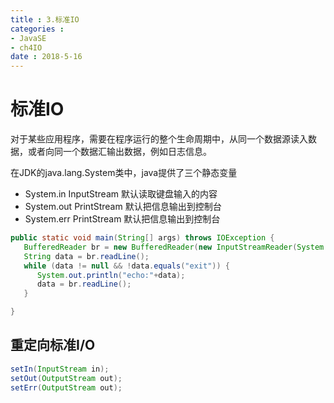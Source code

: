 ```yaml
---
title : 3.标准IO
categories : 
- JavaSE
- ch4IO
date : 2018-5-16
---
```


# 标准IO

对于某些应用程序，需要在程序运行的整个生命周期中，从同一个数据源读入数据，或者向同一个数据汇输出数据，例如日志信息。

在JDK的java.lang.System类中，java提供了三个静态变量

- System.in  InputStream 默认读取键盘输入的内容
- System.out PrintStream 默认把信息输出到控制台
- System.err PrintStream 默认把信息输出到控制台

```java
public static void main(String[] args) throws IOException {
   BufferedReader br = new BufferedReader(new InputStreamReader(System.in));
   String data = br.readLine();
   while (data != null && !data.equals("exit")) {
      System.out.println("echo:"+data);
      data = br.readLine();
   }

}
```



## 重定向标准I/O

```java
setIn(InputStream in);
setOut(OutputStream out);
setErr(OutputStream out);
```

